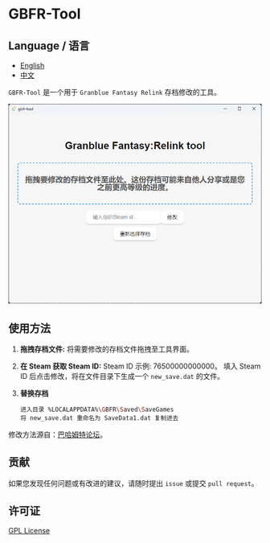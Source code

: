 # GBFR-Tool

## Language / 语言

- [English](https://github.com/limitcool/gbfr-tool/blob/main/README-en.md)
- [中文](https://github.com/limitcool/gbfr-tool/blob/main/README.md)

`GBFR-Tool` 是一个用于 `Granblue Fantasy Relink` 存档修改的工具。

![界面图片](https://github.com/limitcool/gbfr-tool/blob/main/assets/screenshot.png?raw=true)

## 使用方法

1. **拖拽存档文件:**
   将需要修改的存档文件拖拽至工具界面。

2. **在 Steam 获取 Steam ID:**
    Steam ID 示例: 76500000000000。
   填入 Steam ID 后点击修改，将在文件目录下生成一个 `new_save.dat` 的文件。

3. **替换存档**

    ```bash
    进入目录 %LOCALAPPDATA%\GBFR\Saved\SaveGames
    将 new_save.dat 重命名为 SaveData1.dat 复制进去
    ```

修改方法源自：[巴哈姆特论坛](https://forum.gamer.com.tw/C.php?bsn=25204&snA=13377)。

## 贡献

如果您发现任何问题或有改进的建议，请随时提出 `issue` 或提交 `pull request`。

## 许可证

[GPL License](LICENSE)
